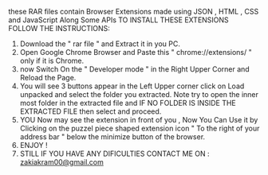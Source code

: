 these RAR files contain Browser Extensions made using JSON , HTML , CSS and JavaScript Along Some APIs
TO INSTALL THESE EXTENSIONS FOLLOW THE INSTRUCTIONS:
1. Download the " rar file " and Extract it in you PC.
2. Open Google Chrome Browser and Paste this " chrome://extensions/ " only if it is Chrome.
3. now Switch On the " Developer mode " in the Right Upper Corner and Reload the Page.
4. You will see 3 buttons appear in the Left Upper corner click on Load unpacked and select the folder you extracted.
Note try to open the inner most folder in the extracted file and IF NO FOLDER IS INSIDE THE EXTRACTED FILE then select and proceed.
5. YOU Now may see the extension in front of you , Now You Can Use it by Clicking on the puzzel piece shaped extension icon " To the right of your address bar " below the minimize button of the browser.
6. ENJOY !
7. STILL IF YOU HAVE ANY DIFICULTIES CONTACT ME ON : zakiakram00@gmail.com
